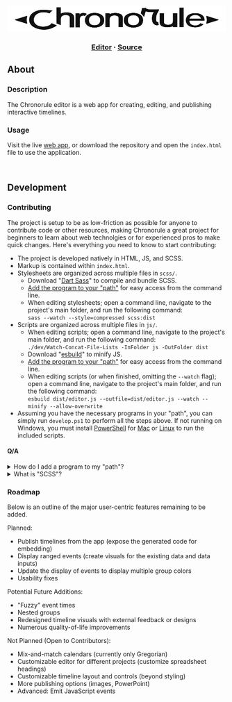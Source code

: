 <br/>
<div align="center">
<a href="https://chronorule.app">
	<img alt="Chronorule" src="/images/logo_light-dark-dynamic.svg" width="100%" height="60px"></img>
</a>
<h3>
	<a href="https://chronorule.app">Editor</a>
	<span> · </span>
	<a href="https://github.com/Chronorule/Chronorule">Source</a>
</h3>
</div>

## About

### Description

The Chronorule editor is a web app for creating, editing, and publishing interactive timelines.

### Usage

Visit the live [web app](https://chronorule.app), or download the 
repository and open the `index.html` file to use the application.

<br/>

## Development

### Contributing

The project is setup to be as low-friction as possible for anyone to contribute code or other resources, making Chronorule a great project for beginners to learn about web technolgies or for experienced pros to make quick changes. Here's everything you need to know to start contributing:

 - The project is developed natively in HTML, JS, and SCSS.
 - Markup is contained within `index.html`.
 - Stylesheets are organized across multiple files in `scss/`.
   - Download "[Dart Sass](https://github.com/sass/dart-sass/releases/latest)" to compile and bundle SCSS.
   - [Add the program to your "path"](#qa) for easy access from the command line.
   - When editing stylesheets; open a command line, navigate to the project's main folder, and run the following command:<br>
     `sass --watch --style=compressed scss:dist`
 - Scripts are organized across multiple files in `js/`.
   - When editing scripts; open a command line, navigate to the project's main folder, and run the following command:<br>
     `./dev/Watch-Concat-File-Lists -InFolder js -OutFolder dist`
   - Download "[esbuild](https://esbuild.github.io/getting-started/#download-a-build)" to minify JS.
   - [Add the program to your "path"](#qa) for easy access from the command line.
   - When editing scripts (or when finished, omitting the `--watch` flag); open a command line, navigate to the project's main folder, and run the following command:<br>
     `esbuild dist/editor.js --outfile=dist/editor.js --watch --minify --allow-overwrite`
  - Assuming you have the necessary programs in your "path", you can simply run `develop.ps1` to perform
    all the steps above. If not running on Windows, you must install [PowerShell](https://docs.microsoft.com/en-us/powershell/scripting/overview) for [Mac](https://docs.microsoft.com/en-us/powershell/scripting/install/installing-powershell-on-macos) or [Linux](https://docs.microsoft.com/en-us/powershell/scripting/install/installing-powershell-on-linux) to run the included scripts.

#### Q/A

<details>
<summary>How do I add a program to my "path"?</summary>
	<p><blockquote>
	The "path" is a historical concept present in many modern operating systems. It refers to a particular <i>environment variable</i>, which is a system-wide variable that is accessible in the command-line interface. The "path" variable in particular stores a list of file paths to executable command-line programs. When present in the "path", these programs are accessible from the command-line interface using the program name rather than the program's full file path. To add a program to your "path", follow the operating-system-specific instructions below.
	<p>
	<details>
	<summary>Windows</summary>
		<p>
		<ol>
			<li>In the Windows menu or search bar, search "environment".</li>
			<li>Select "Edit environment variables for your account".</li>
			<li>Under "User variables for ...", find "Path" and select it.</li>
			<li>Click "Edit" and then "New".</li>
			<li>Enter the full path of the folder containing the program(s) you wish to add. Click OK.</li>
		</ol>
		<p>
	</details>
	<details>
	<summary>Mac</summary>
		<p>
		<ol>
			<li>Navigate to your <i>user home folder</i> (<code>/~</code>).</li>
			<li>If it does not exist already, create a file called <code>.bash_profile</code></li>
			<li>In the `.bash_profile` file, add a line with the following:<br>
				<code>export PATH="/path/to/folder/containing/the/program:$PATH"</code></li>
		</ol>
		<p>
	</details>
	<details>
	<summary>Linux</summary>
		<p>
		<blockquote>Linux has several <i>shells</i> that may be used within the <i>command-line interface</i>. "Bash" is the most common shell. If you know you are using bash, then you may do the following:</blockquote>
		<ol>
			<li>Navigate to your <i>user home folder</i> (<code>/~</code>).</li>
			<li>If it does not exist already, create a file called <code>.bashrc</code></li>
			<li>In the `.bash_profile` file, add a line with the following:<br>
				<code>export PATH="/path/to/folder/containing/the/program:$PATH"</code></li>
		</ol>
		<p>
	</details>
	</p>
	<a href="https://en.wikipedia.org/wiki/PATH_(variable))">More information</a>
	</blockquote><p>
</details>

<details>
<summary>What is "SCSS"?</summary>
	<p><blockquote>
	<p>SCSS is a superset of CSS, the stylesheet language used in web documents. That is, all valid CSS is valid SCSS. SCSS, as implemented in the "Dart Sass" compiler, provides a simple set of organizational and reusability tools on top of CSS, such as nesting, mixins, and file bundling. "Sass" is essentially SCSS without brackets, and online resources may refer to both the SCSS and Sass languages collectively as "Sass".</p>
	<a href="https://sass-lang.com/documentation">More information</a>
	</blockquote></p>
</details>

### Roadmap

Below is an outline of the major user-centric features remaining to be added.

Planned:
- Publish timelines from the app (expose the generated code for embedding)
- Display ranged events (create visuals for the existing data and data inputs)
- Update the display of events to display multiple group colors
- Usability fixes

Potential Future Additions:
- "Fuzzy" event times
- Nested groups
- Redesigned timeline visuals with external feedback or designs
- Numerous quality-of-life improvements

Not Planned (Open to Contributors):
- Mix-and-match calendars (currently only Gregorian)
- Customizable editor for different projects (customize spreadsheet headings)
- Customizable timeline layout and controls (beyond styling)
- More publishing options (images, PowerPoint)
- Advanced: Emit JavaScript events

